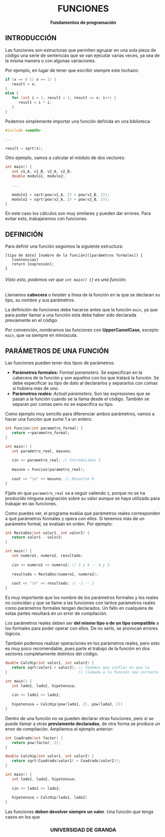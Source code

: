 <center><h1>FUNCIONES</h1></center>
<center><b>Fundamentos de programación</b></center>

## INTRODUCCIÓN

Las funciones son estructuras que permiten agrupar en una sola pieza de código una serie de sentencias que se van ejecutar varias veces, ya sea de la misma manera o con algunas variaciones.

Por ejemplo, en lugar de tener que escribir siempre este tochazo:

```c++
if (x == 0 || x == 1) {
   result = x;
}
else {
   for (int i = 1, result = 1; result <= x; i++) {
      result = i * i;
   }
}
```

Podemos simplemente importar una función definida en una biblioteca:

```c++
#include <cmath>

...

result = sqrt(x);
```

Otro ejemplo, vamos a calcular el módulo de dos vectores:

```c++
int main() {
   int v1_A, v1_B, v2_A, v2_B;
   double modulo1, modulo2;
   
   ...
   
   modulo1 = sqrt(pow(v1_A, 2) + pow(v1_B, 2));
   modulo2 = sqrt(pow(v2_A, 2) + pow(v2_B, 2));
}
```

En este caso los cálculos son muy similares y pueden dar errores. Para evitar esto, trabajaremos con funciones.

## DEFINICIÓN

Para definir una función seguimos la siguiente estructura:

```
[tipo de dato] [nombre de la función]([parámetros formales]) {
   [sentencias]
   return [expresión];
}
```

###### Visto esto, podemos ver que `int main() {}` es una función.

Llamamos **cabecera** o *header* a línea de la función en la que se declaran su tipo, su nombre y sus parámetros.

La definición de funciones debe hacerse antes que la función `main`, ya que para poder llamar a una función esta debe haber sido declarada previamente en el código.

Por convención, nombramos las funciones con **UpperCamelCase**, excepto `main`, que va siempre en minúscula.

## PARÁMETROS DE UNA FUNCIÓN

Las funciones pueden tener dos tipos de parámetros:
- **Parámetros formales:** *Formal parameters*. Se especifican en la cabecera de la función y son aquellos con los que tratará la función. Se debe especificar su tipo de dato al declararlos y separarlos con comas si hubiera más de uno.
- **Parámetros reales:** *Actual parameters*. Son las expresiones que se pasan a la función cuando se la llama desde el código. También se separan por comas pero no se especifica su tipo.

Como ejemplo muy sencillo para diferenciar ambos parámetros, vamos a hacer una función que sume 1 a un entero:

```c++
int Funcion(int parametro_formal) {
   return ++parametro_formal;
}

int main() {
   int parametro_real, masuno;
   
   cin >> parametro_real; // Introducimos 5
   
   masuno = Funcion(parametro_real);
   
   cout << "\n" << masuno; // Devuelve 6
}
```

Fíjate en que `parametro_real` va a seguir valiendo `5`, porque no se ha producido ninguna asignación sobre su valor aunque se haya utilizado para trabajar en las funciones.

Como puedes ver, el programa evalúa qué parámetros reales corresponden a qué parámetros formales y opera con ellos. Si tenemos más de un parámetro formal, se evalúan en orden. Por ejemplo:

```c++
int RestaDos(int valor1, int valor2) {
   return valor1 - valor2;
}

int main() {
   int numero1, numero2, resultado;
   
   cin >> numero1 >> numero2; // 3 y 4 -- 4 y 3
   
   resultado = RestaDos(numero1, numero2);
   
   cout << "\n" << resultado; // -1 -- 1
}
```

Es muy importante que los nombre de los parámetros formales y los reales no coincidan y que se llame a las funciones con tantos parámetros reales como parámetros formales tengan declarados. Un fallo en cualquiera de estas partes resultará en un error de compilación.

Los parámetros reales deben ser **del mismo tipo o de un tipo compatible** a los formales para poder operar con ellos. De no serlo, se provocan errores lógicos.

También podemos realizar operaciones en los parámetros reales, pero esto es muy poco recomendable, pues parte el trabajo de la función en dos sectores completamente distintos del código.

```c++
double CalcHip(int valor1, int valor2) {
   return sqrt(valor1 + valor2); // Tenemos que confiar en que la
}                                // llamada a la función sea correcta

int main() {
   int lado1, lado2, hipotenusa;
   
   cin >> lado1 >> lado2;
   
   hipotenusa = CalcHip(pow(lado1, 2), pow(lado2, 2))
}
```

Dentro de una función no se pueden declarar otras funciones, pero sí se puede llamar a otras **previamente declaradas**, de otra forma se produce un error de compilación. Ampliemos el ejemplo anterior:

```c++
int Cuadrado(int factor) {
   return pow(factor, 2);
}

double CalcHip(int valor1, int valor2) {
   return sqrt(Cuadrado(valor1) + Cuadrado(valor2));
}

int main() {
   int lado1, lado2, hipotenusa;
   
   cin >> lado1 >> lado2;
   
   hipotenusa = CalcHip(lado1, lado2)
}
```

Las funciones **deben devolver siempre un valor**. Una función que tenga casos en los que

<center><h3>UNIVERSIDAD DE GRANDA</h3></center>